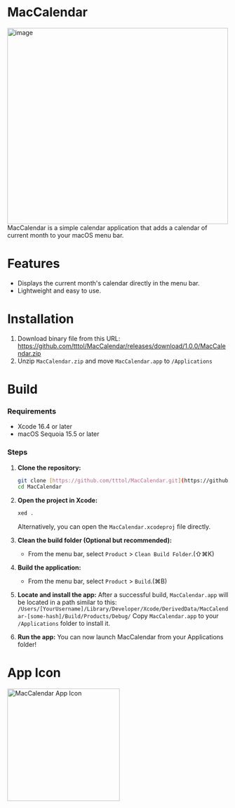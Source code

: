 # MacCalendar
<img width="503" height="446" alt="image" src="https://github.com/user-attachments/assets/876003ef-fbcb-4c23-b860-1b913e419819" />
<br>
MacCalendar is a simple calendar application that adds a calendar of current month to your macOS menu bar.

# Features
* Displays the current month's calendar directly in the menu bar.
* Lightweight and easy to use.

# Installation
1. Download binary file from this URL: https://github.com/tttol/MacCalendar/releases/download/1.0.0/MacCalendar.zip
2. Unzip `MacCalendar.zip` and move `MacCalendar.app` to `/Applications`

# Build
### Requirements
* Xcode 16.4 or later
* macOS Sequoia 15.5 or later

### Steps
1.  **Clone the repository:**
    ```sh
    git clone [https://github.com/tttol/MacCalendar.git](https://github.com/tttol/MacCalendar.git)
    cd MacCalendar
    ```
2.  **Open the project in Xcode:**
    ```sh
    xed .
    ```
    Alternatively, you can open the `MacCalendar.xcodeproj` file directly.

3.  **Clean the build folder (Optional but recommended):**
    * From the menu bar, select `Product` > `Clean Build Folder`.(⇧⌘K)
4.  **Build the application:**
    * From the menu bar, select `Product` > `Build`.(⌘B)

5.  **Locate and install the app:**
    After a successful build, `MacCalendar.app` will be located in a path similar to this:
    `/Users/[YourUsername]/Library/Developer/Xcode/DerivedData/MacCalendar-[some-hash]/Build/Products/Debug/`
    Copy `MacCalendar.app` to your `/Applications` folder to install it.

6.  **Run the app:**
    You can now launch MacCalendar from your Applications folder!

# App Icon
<img width="256" height="256" alt="MacCalendar App Icon" src="https://github.com/user-attachments/assets/ab689fbe-ab03-44e8-a11c-489b14e140e7" /><br>
